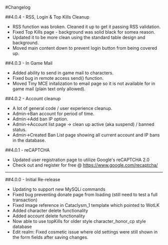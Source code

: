 #Changelog

##4.0.4 - RSS, Login & Top Kills Cleanup
 - RSS function was broken.  Cleaned it up to get it passing RSS validation.
 - Fixed Top Kills page - background was solid black for somea reason.
 - Updated it to be more clean using the standard table design and background.
 - Moved main content down to prevent login button from being covered up.

##4.0.3 - In Game Mail
 - Added ability to send in game mail to characters.
 - Fixed bug in remote access send() function.
 - Moved Tiny MCE initalization to email page so it is not available for in game mail (plain text only allowed).

##4.0.2 - Account cleanup
 - A lot of general code / user experience cleanup.
 - Admin->Ban account for period of time.
 - Admin->Add ban IP option.
 - Admin->Account list page -> clean up active (aka suspend) / banned status.
 - Admin->Created Ban List page showing all current account and IP bans in the database.

##4.0.1 - reCAPTCHA
 - Updated user registration page to utilize Google's reCAPTCHA 2.0 
 - Check out and register for free @ https://www.google.com/recaptcha/

***

##4.0.0 - Initial Re-release
 - Updating to support new MySQLi commands
 - Fixed bug preventing donate page from loading (still need to test a full transaction)
 - Fixed image reference in Cataclysm_1 template which pointed to WotLK
 - Added character delete functionality <admin page>
 - Added account delete functionality <admin page>
 - Now able to use topKills for older style character_honor_cp style database
 - Edit realm: Fixed cosmetic issue where old settings were still shown in the form fields after saving changes.
